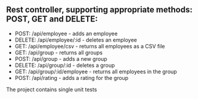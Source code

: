 ## Rest controller, supporting appropriate methods: POST, GET and DELETE:

- POST: /api/employee - adds an employee
- DELETE: /api/employee/:id - deletes an employee
- GET: /api/employee/csv - returns all employees as a CSV file
- GET: /api/group - returns all groups
- POST: /api/group - adds a new group
- DELETE: /api/group/:id - deletes a group
- GET: /api/group/:id/employee - returns all employees in the group
- POST: /api/rating - adds a rating for the group


The project contains single unit tests
